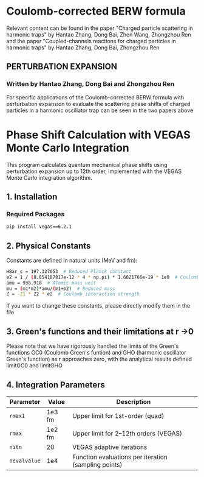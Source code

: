 # Coulomb-corrected BERW formula 
Relevant content can be found in the paper "Charged particle scattering in harmonic traps"  by Hantao Zhang, Dong Bai, Zhen Wang, Zhongzhou Ren and the paper "Coupled-channels reactions for charged particles in harmonic traps"
by Hantao Zhang, Dong Bai, Zhongzhou Ren

## PERTURBATION EXPANSION
### Written by Hantao Zhang, Dong Bai and Zhongzhou Ren
For specific applications of the Coulomb-corrected BERW formula with perturbation expansion to evaluate the  scattering phase shifts of charged particles in a harmonic oscillator trap can be  seen in the
two papers above

# Phase Shift Calculation with VEGAS Monte Carlo Integration

This program calculates quantum mechanical phase shifts using perturbation expansion up to 12th order, implemented with the VEGAS Monte Carlo integration algorithm.

## 1. Installation

### Required Packages
```bash
pip install vegas==6.2.1 
```

## 2. Physical Constants
Constants are defined in natural units (MeV and fm):
```bash
HBar_c = 197.327053  # Reduced Planck constant 
e2 = 1 / (8.854187817e-12 * 4 * np.pi) * 1.6021766e-19 * 1e9  # Coulomb constant 
amu = 938.918  # Atomic mass unit 
mu = (m1*m2)*amu/(m1+m2)  # Reduced mass
Z = -Z1 * Z2 * e2  # Coulomb interaction strength
```
If you want to change these constants, please directly modify them in the  file


## 3. Green's functions and their limitations at r ->0 
Please note that we have rigorously handled the limits of the Green's functions GC0 (Coulomb Green's funtion) and GHO (harmonic  oscillator Green's function) as r approaches zero, with the analytical results defined limitGC0 and limitGHO

## 4. Integration Parameters
| Parameter   | Value  | Description                          |
|-------------|--------|--------------------------------------|
| `rmax1`     | 1e3 fm | Upper limit for 1st-order (quad)     |
| `rmax`      | 1e2 fm | Upper limit for 2–12th orders (VEGAS) |
| `nitn`      | 20     | VEGAS adaptive iterations            |
| `nevalvalue`| 1e4    | Function evaluations per iteration (sampling points)   |
